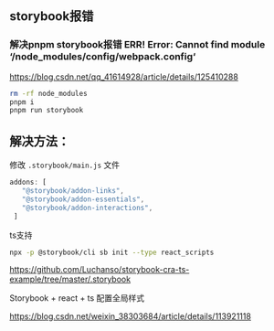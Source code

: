 

## storybook报错
### 解决pnpm storybook报错 ERR! Error: Cannot find module ‘/node_modules/config/webpack.config‘

https://blog.csdn.net/qq_41614928/article/details/125410288

```bash
rm -rf node_modules
pnpm i
pnpm run storybook
```

## 解决方法：

修改 `.storybook/main.js` 文件

```js
addons: [
   "@storybook/addon-links",
   "@storybook/addon-essentials",
   "@storybook/addon-interactions",
 ]
```

ts支持 

```bash
npx -p @storybook/cli sb init --type react_scripts
```

https://github.com/Luchanso/storybook-cra-ts-example/tree/master/.storybook

Storybook + react + ts 配置全局样式

https://blog.csdn.net/weixin_38303684/article/details/113921118